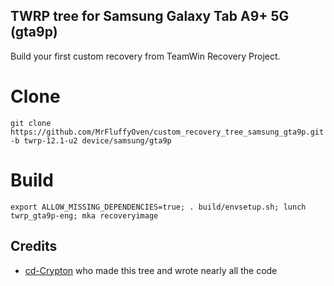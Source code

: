 ## TWRP tree for Samsung Galaxy Tab A9+ 5G (gta9p)
Build your first custom recovery from TeamWin Recovery Project.


# Clone
    git clone https://github.com/MrFluffyOven/custom_recovery_tree_samsung_gta9p.git -b twrp-12.1-u2 device/samsung/gta9p

# Build
    export ALLOW_MISSING_DEPENDENCIES=true; . build/envsetup.sh; lunch twrp_gta9p-eng; mka recoveryimage

## Credits
- [cd-Crypton](https://github.com/cd-Crypton) who made this tree and wrote nearly all the code
